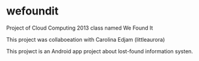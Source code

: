 # wefoundit
Project of Cloud Computing 2013 class named We Found It

This project was collaboeation with Carolina Edjam (littleaurora)

This projwct is an Android app project about lost-found information systen.
